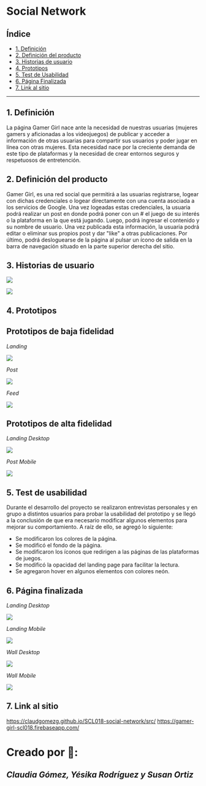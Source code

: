 # Social Network
## Índice

* [1. Definición](#1-definición)
* [2. Definición del producto](#2-definición-del-producto)
* [3. Historias de usuario](#3-historias-de-usuario)
* [4. Prototipos](#4-prototipos)
* [5. Test de Usabilidad](#5-test-de-usabilidad)
* [6. Página Finalizada](#6-página-finalizada)
* [7. Link al sitio](#7-link-al-sitio)

***
## 1. Definición  

La página Gamer Girl nace ante la necesidad de nuestras usuarias (mujeres gamers y aficionadas a los videojuegos) de publicar y acceder a información de otras usuarias para compartir sus usuarios y poder jugar en línea con otras mujeres. Esta necesidad nace por la creciente demanda de este tipo de plataformas y la necesidad de crear entornos seguros y respetuosos de entretención.
## 2. Definición del producto

Gamer Girl, es una red social que permitirá a las usuarias registrarse, logear con dichas credenciales o logear directamente con una cuenta asociada a los servicios de Google. Una vez logeadas estas credenciales, la usuaria podrá realizar un post en donde podrá poner con un # el juego de su interés o la plataforma en la que está jugando. Luego, podrá ingresar el contenido y su nombre de usuario. 
Una vez publicada esta información, la usuaria podrá editar o eliminar sus propios post y dar "like" a otras publicaciones. 
Por último, podrá desloguearse de la página al pulsar un ícono de salida en la barra de navegación situado en la parte superior derecha del sitio.

## 3. Historias de usuario 

![](src/resources/images/historias-de-usuario-1.PNG)

![](src/resources/images/historias-de-usuario-2.PNG)

## 4. Prototipos
## Prototipos de baja fidelidad

*Landing*

![](src/resources/images/low-quality-prototype-1.jpg)

*Post*

![](src/resources/images/low-quality-prototype-2.jpg)

*Feed*

![](src/resources/images/low-quality-prototype-3.jpg)

## Prototipos de alta fidelidad

*Landing Desktop*

![](src/resources/images/high-quality-prototype-1.png)

*Post Mobile*

![](src/resources/images/high-quality-prototype-2.png)

## 5. Test de usabilidad 

Durante el desarrollo del proyecto se realizaron entrevistas personales y en grupo a distintos usuarios para probar la usabilidad del prototipo y se llegó a la conclusión de que era necesario modificar algunos elementos para mejorar su comportamiento. A raíz de ello, se agregó lo siguiente:

- Se modificaron los colores de la página.
- Se modificó el fondo de la página.
- Se modificaron los íconos que redirigen a las páginas de las plataformas de juegos.
- Se modificó la opacidad del landing page para facilitar la lectura.
- Se agregaron hover en algunos elementos con colores neón.
## 6. Página finalizada

*Landing Desktop*

![](src/resources/images/landing-page-desktop.PNG)

*Landing Mobile*

![](src/resources/images/landing-page-mobile.PNG)

*Wall Desktop*

![](src/resources/images/wall-desktop.png)

*Wall Mobile*

![](src/resources/images/wall-mobile.PNG)

## 7. Link al sitio 
https://claudgomezg.github.io/SCL018-social-network/src/
https://gamer-girl-scl018.firebaseapp.com/

# Creado por 💜:

## *Claudia Gómez, Yésika Rodríguez y Susan Ortiz*
